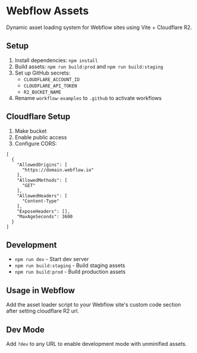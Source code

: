 # Webflow Assets

Dynamic asset loading system for Webflow sites using Vite + Cloudflare R2.

## Setup

1. Install dependencies: `npm install`
2. Build assets: `npm run build:prod` and `npm run build:staging`
3. Set up GitHub secrets:
   - `CLOUDFLARE_ACCOUNT_ID`
   - `CLOUDFLARE_API_TOKEN`
   - `R2_BUCKET_NAME`
4. Rename `workflow-examples` to `.github` to activate workflows

## Cloudflare Setup

1. Make bucket
2. Enable public access
3. Configure CORS:

```
[
  {
    "AllowedOrigins": [
      "https://domain.webflow.io"
    ],
    "AllowedMethods": [
      "GET"
    ],
    "AllowedHeaders": [
      "Content-Type"
    ],
    "ExposeHeaders": [],
    "MaxAgeSeconds": 3600
  }
]
```

## Development

- `npm run dev` - Start dev server
- `npm run build:staging` - Build staging assets
- `npm run build:prod` - Build production assets

## Usage in Webflow

Add the asset loader script to your Webflow site's custom code section after setting cloudflare R2 url.

## Dev Mode

Add `?dev` to any URL to enable development mode with unminified assets.
